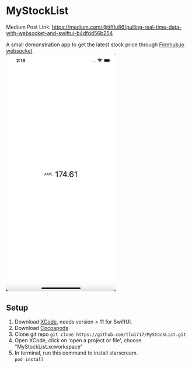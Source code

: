 # MyStockList
Medium Post Link: https://medium.com/@tifflu86/pulling-real-time-data-with-websocket-and-swiftui-b4dfdd56b254 

A small demonstration app to get the latest stock price through [Finnhub.io websocket](https://finnhub.io/)
<br>
<img src="https://github.com/tlu1717/MyStockList/blob/main/MainStockScreen.png" width="300">

## Setup
1. Download [XCode](https://developer.apple.com/xcode/), needs version > 11 for SwiftUI. 
2. Download [Cocoapods](https://guides.cocoapods.org/using/getting-started.html)
3. Clone git repo
    ```git clone https://github.com/tlu1717/MyStockList.git```
4. Open XCode, click on 'open a project or file', choose "MyStockList.xcworkspace" 
5. In terminal, run this command to install starscream.  
```pod install``` 


